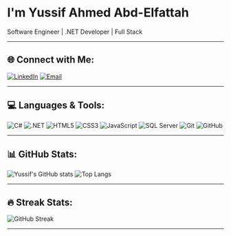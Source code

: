 # I'm Yussif Ahmed Abd-Elfattah  
Software Engineer | .NET Developer | Full Stack  

---

## 🌐 Connect with Me:
[![LinkedIn](https://img.shields.io/badge/LinkedIn-Profile-blue?style=for-the-badge&logo=linkedin)](https://www.linkedin.com/in/yussiif/)
[![Email](https://img.shields.io/badge/Email-usiif.ahmed%40gmail.com-red?style=for-the-badge&logo=gmail&logoColor=white)](mailto:usiif.ahmed@gmail.com)

---

## 💻 Languages & Tools:
![C#](https://img.shields.io/badge/C%23-239120?style=for-the-badge&logo=c-sharp&logoColor=white)
![.NET](https://img.shields.io/badge/.NET-512BD4?style=for-the-badge&logo=dotnet&logoColor=white)
![HTML5](https://img.shields.io/badge/HTML5-E34F26?style=for-the-badge&logo=html5&logoColor=white)
![CSS3](https://img.shields.io/badge/CSS3-1572B6?style=for-the-badge&logo=css3&logoColor=white)
![JavaScript](https://img.shields.io/badge/JavaScript-323330?style=for-the-badge&logo=javascript&logoColor=F7DF1E)
![SQL Server](https://img.shields.io/badge/SQL_Server-CC2927?style=for-the-badge&logo=microsoft-sql-server&logoColor=white)
![Git](https://img.shields.io/badge/Git-F05032?style=for-the-badge&logo=git&logoColor=white)
![GitHub](https://img.shields.io/badge/GitHub-181717?style=for-the-badge&logo=github&logoColor=white)


---

## 📊 GitHub Stats:
![Yussif's GitHub stats](https://github-readme-stats.vercel.app/api?username=Yussif76&show_icons=true&theme=radical)
![Top Langs](https://github-readme-stats.vercel.app/api/top-langs/?username=Yussif76&layout=compact&theme=radical)

---

## 🔥 Streak Stats:
![GitHub Streak](https://streak-stats.demolab.com/?user=Yussif76&theme=radical)

---

